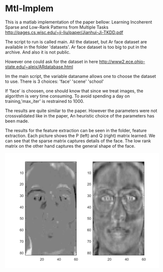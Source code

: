 # Mtl-Implem

This is a matlab implementation of the paper bellow:
Learning Incoherent Sparse and Low-Rank Patterns from Multiple Tasks
http://pages.cs.wisc.edu/~ji-liu/paper/Jianhui-Ji-TKDD.pdf

The script to run is called main. All the dataset, but Ar face dataset are available 
in the folder 'datasets'. Ar face dataset is too big to put in the archive. And also it is not public.

However one could ask for the dataset in here
http://www2.ece.ohio-state.edu/~aleix/ARdatabase.html 

Im the main script, the variable dataname allows one to choose the dataset to use. There is 3 choices: 
'face' 'scene' 'school'

If 'face' is choosen, one should know that since we treat images, the algorithm is very time consuming.
To avoid spending a day on training,'max_iter' is restrained to 1000.

The results are quite similar to the paper. However the parameters were not crossvalidated like in the paper,
An heuristic choice of the parameters has been made.

The results for the feature extraction can be seen in the folder, feature extraction. 
Each picture shows the P (left) and Q (right) matrix learned. 
We can see that the sparse matrix captures details of the face. The low rank matrix on the other hand captures 
the general shape of the face. 

![alt tag](https://github.com/AlamiMejjati/Mtl-Implem/blob/master/featureExtraction/result1.png)
